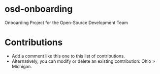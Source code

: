 # osd-onboarding
Onboarding Project for the Open-Source Development Team

# Contributions
- Add a comment like this one to this list of contributions.
- Alternatively, you can modify or delete an existing contribution: Ohio > Michigan.
